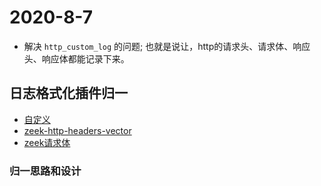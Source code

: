 # 2020-8-7 
- 解决 `http_custom_log` 的问题; 也就是说让，http的请求头、请求体、响应头、响应体都能记录下来。


## 日志格式化插件归一 
- [自定义](./http-custom)
- [zeek-http-headers-vector](./zeek-log-all-http-headers)
- [zeek请求体](./zeek-plugin-http-request-enrichment)

### 归一思路和设计